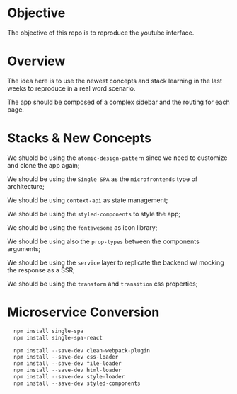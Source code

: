 # Objective

The objective of this repo is to reproduce the youtube interface.

# Overview

The idea here is to use the newest concepts and stack learning in the last weeks to reproduce in a real word scenario.

The app should be composed of a complex sidebar and the routing for each page.

# Stacks & New Concepts

We shuold be using the `atomic-design-pattern` since we need to customize and clone the app again;

We should be using the `Single SPA` as the `microfrontends` type of architecture;

We should be using `context-api` as state management;

We should be using the `styled-components` to style the app;

We should be using the `fontawesome` as icon library;

We should be using also the `prop-types` between the components arguments;

We should be using the `service` layer to replicate the backend w/ mocking the response as a SSR;

We should be using the `transform` and `transition` css properties;

# Microservice Conversion

```js
  npm install single-spa
  npm install single-spa-react

  npm install --save-dev clean-webpack-plugin
  npm install --save-dev css-loader
  npm install --save-dev file-loader
  npm install --save-dev html-loader
  npm install --save-dev style-loader
  npm install --save-dev styled-components
```
